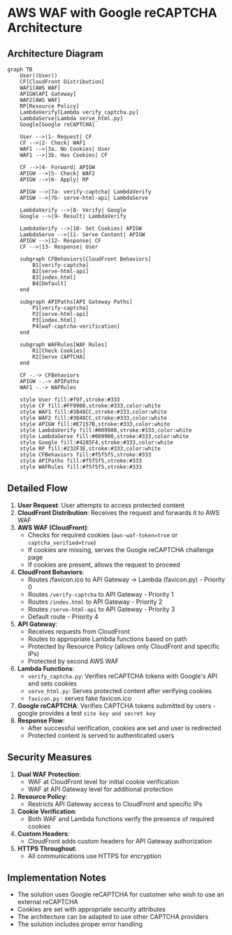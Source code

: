 # AWS WAF with Google reCAPTCHA Architecture

## Architecture Diagram

```mermaid
graph TB
    User((User))
    CF[CloudFront Distribution]
    WAF1[AWS WAF]
    APIGW[API Gateway]
    WAF2[AWS WAF]
    RP[Resource Policy]
    LambdaVerify[Lambda verify_captcha.py]
    LambdaServe[Lambda serve_html.py]
    Google[Google reCAPTCHA]
    
    User -->|1- Request| CF
    CF -->|2- Check| WAF1
    WAF1 -->|3a. No Cookies| User
    WAF1 -->|3b. Has Cookies| CF
    
    CF -->|4- Forward| APIGW
    APIGW -->|5- Check| WAF2
    APIGW -->|6- Apply| RP
    
    APIGW -->|7a- verify-captcha| LambdaVerify
    APIGW -->|7b- serve-html-api| LambdaServe
    
    LambdaVerify -->|8- Verify| Google
    Google -->|9- Result| LambdaVerify
    
    LambdaVerify -->|10- Set Cookies| APIGW
    LambdaServe -->|11- Serve Content| APIGW
    APIGW -->|12- Response| CF
    CF -->|13- Response| User
    
    subgraph CFBehaviors[CloudFront Behaviors]
        B1[verify-captcha]
        B2[serve-html-api]
        B3[index.html]
        B4[Default]
    end
    
    subgraph APIPaths[API Gateway Paths]
        P1[verify-captcha]
        P2[serve-html-api]
        P3[index.html]
        P4[waf-captcha-verification]
    end
    
    subgraph WAFRules[WAF Rules]
        R1[Check Cookies]
        R2[Serve CAPTCHA]
    end
    
    CF -.-> CFBehaviors
    APIGW -.-> APIPaths
    WAF1 -.-> WAFRules
    
    style User fill:#f9f,stroke:#333
    style CF fill:#FF9900,stroke:#333,color:white
    style WAF1 fill:#3B48CC,stroke:#333,color:white
    style WAF2 fill:#3B48CC,stroke:#333,color:white
    style APIGW fill:#E7157B,stroke:#333,color:white
    style LambdaVerify fill:#009900,stroke:#333,color:white
    style LambdaServe fill:#009900,stroke:#333,color:white
    style Google fill:#4285F4,stroke:#333,color:white
    style RP fill:#232F3E,stroke:#333,color:white
    style CFBehaviors fill:#f5f5f5,stroke:#333
    style APIPaths fill:#f5f5f5,stroke:#333
    style WAFRules fill:#f5f5f5,stroke:#333
```




## Detailed Flow

1. **User Request**: User attempts to access protected content
2. **CloudFront Distribution**: Receives the request and forwards it to AWS WAF
3. **AWS WAF (CloudFront)**: 
   - Checks for required cookies (`aws-waf-token=true` or `captcha_verified=true`)
   - If cookies are missing, serves the Google reCAPTCHA challenge page
   - If cookies are present, allows the request to proceed
4. **CloudFront Behaviors**:
   - Routes /favicon.ico to API Gateway -> Lambda (favicon.py) - Priority 0
   - Routes `/verify-captcha` to API Gateway - Priority 1
   - Routes `/index.html` to API Gateway - Priority 2
   - Routes `/serve-html-api` to API Gateway - Priority 3
   - Default route - Priority 4
6. **API Gateway**:
   - Receives requests from CloudFront
   - Routes to appropriate Lambda functions based on path
   - Protected by Resource Policy (allows only CloudFront and specific IPs)
   - Protected by second AWS WAF
7. **Lambda Functions**:
   - `verify_captcha.py`: Verifies reCAPTCHA tokens with Google's API and sets cookies
   - `serve_html.py`: Serves protected content after verifying cookies
   - `favicon.py` : serves fake favicon.ico
8. **Google reCAPTCHA**: Verifies CAPTCHA tokens submitted by users - google provides a test `site key and secret key`
9. **Response Flow**:
   - After successful verification, cookies are set and user is redirected
   - Protected content is served to authenticated users

## Security Measures

1. **Dual WAF Protection**:
   - WAF at CloudFront level for initial cookie verification
   - WAF at API Gateway level for additional protection
2. **Resource Policy**:
   - Restricts API Gateway access to CloudFront and specific IPs
3. **Cookie Verification**:
   - Both WAF and Lambda functions verify the presence of required cookies
4. **Custom Headers**:
   - CloudFront adds custom headers for API Gateway authorization
5. **HTTPS Throughout**:
   - All communications use HTTPS for encryption

## Implementation Notes

- The solution uses Google reCAPTCHA for customer who wish to use an external reCAPTCHA
- Cookies are set with appropriate security attributes
- The architecture can be adapted to use other CAPTCHA providers
- The solution includes proper error handling

